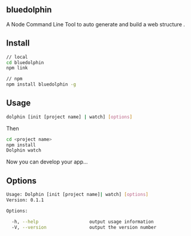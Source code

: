## bluedolphin
A Node Command Line Tool to auto generate and build a web structure .

## Install

```bash
// local
cd bluedolphin
npm link

// npm
npm install bluedolphin -g
```

## Usage
```bash
dolphin [init [project name] | watch] [options]
```

Then
```bash
cd <project name>
npm install
Dolphin watch
```

Now you can develop your app...

## Options
```bash
Usage: Dolphin [init [project name]| watch] [options]
Version: 0.1.1

Options:

  -h, --help                   output usage information
  -V, --version                output the version number

```
